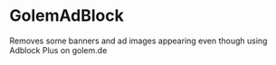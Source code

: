 # GolemAdBlock
Removes some banners and ad images appearing even though using Adblock Plus on golem.de
